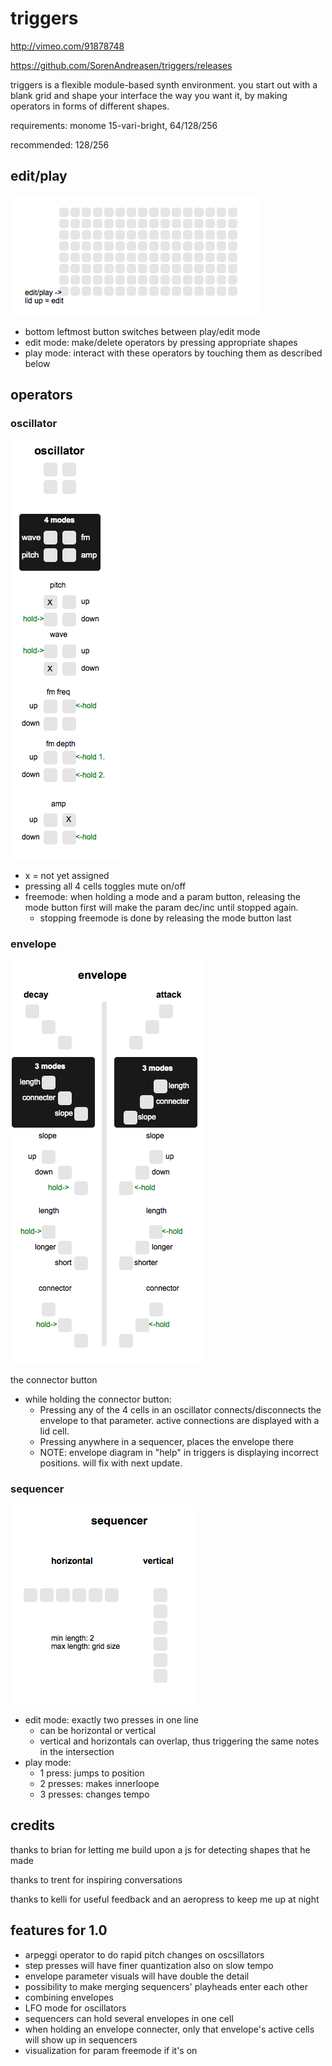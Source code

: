 # triggers

http://vimeo.com/91878748

https://github.com/SorenAndreasen/triggers/releases
     

triggers is a flexible module-based synth environment. you start out with a blank grid and shape your interface the way you want it, by making operators in forms of different shapes.

requirements: monome 15-vari-bright, 64/128/256

recommended: 128/256

## edit/play  

![](triggers_editplay2.png)
* bottom leftmost button switches between play/edit mode
* edit mode: make/delete operators by pressing appropriate shapes
* play mode: interact with these operators by touching them as described below

## operators

### oscillator 

![](triggers_osccorrect.png)

* x = not yet assigned
* pressing all 4 cells toggles mute on/off
* freemode: when holding a mode and a param button, releasing the mode button first will make the param dec/inc until stopped again.
  * stopping freemode is done by releasing the mode button last


### envelope 

![](triggersenvcorrect.png)

the connector button

* while holding the connector button:
  * Pressing any of the 4 cells in an oscillator connects/disconnects the envelope to that parameter. active connections are displayed with a lid cell.
  * Pressing anywhere in a sequencer, places the envelope there
  * NOTE: envelope diagram in "help" in triggers is displaying incorrect positions. will fix with next update.

### sequencer 

![](triggers_seq.png)

* edit mode: exactly two presses in one line
  * can be horizontal or vertical
  * vertical and horizontals can overlap, thus triggering the same notes in the intersection 
* play mode:
  * 1 press: jumps to position
  * 2 presses: makes innerloope 
  * 3 presses: changes tempo

## credits

thanks to brian for letting me build upon a js for detecting shapes that he made

thanks to trent for inspiring conversations

thanks to kelli for useful feedback and an aeropress to keep me up at night


## features for 1.0

* arpeggi operator to do rapid pitch changes on oscsillators
* step presses will have finer quantization also on slow tempo
* envelope parameter visuals will have double the detail
* possibility to make merging sequencers' playheads enter each other
* combining envelopes
* LFO mode for oscillators
* sequencers can hold several envelopes in one cell
* when holding an envelope connecter, only that envelope's active cells will show up in sequencers
* visualization for param freemode if it's on
